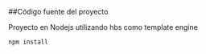 ##Código fuente del proyecto


Proyecto en Nodejs utilizando hbs como template engine

```
npm install
```